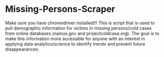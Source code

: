 # Missing-Persons-Scraper
Make sure you have chromedriver installed!!! This is script that is used to pull demographic information for victims in missing persons/cold cases from online databases (namus.gov and projectcoldcase.org). The goal is to make this information more accessible for anyone with an interest in applying data analytics/science to identify trends and prevent future disappearances. 
